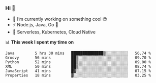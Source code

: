 ### Hi 👋

<!--
**nodejh/nodejh** is a ✨ _special_ ✨ repository because its `README.md` (this file) appears on your GitHub profile.

Here are some ideas to get you started:

- 🔭 I’m currently working on ...
- 🌱 I’m currently learning ...
- 👯 I’m looking to collaborate on ...
- 🤔 I’m looking for help with ...
- 💬 Ask me about ...
- 📫 How to reach me: ...
- 😄 Pronouns: ...
- ⚡ Fun fact: ...
-->

- 🔭 I’m currently working on something cool :wink:
- ⚡ Node.js, Java, Go :thought_balloon:
- 🤖 Serverless, Kubernetes, Cloud Native

📊 **This week I spent my time on**

<!--START_SECTION:waka-->

```text
Java         5 hrs 30 mins   ██████████████▒░░░░░░░░░░   56.74 %
Groovy       56 mins         ██▒░░░░░░░░░░░░░░░░░░░░░░   09.70 %
Python       52 mins         ██▒░░░░░░░░░░░░░░░░░░░░░░   09.00 %
XML          50 mins         ██▒░░░░░░░░░░░░░░░░░░░░░░   08.74 %
JavaScript   41 mins         █▓░░░░░░░░░░░░░░░░░░░░░░░   07.15 %
Properties   18 mins         ▓░░░░░░░░░░░░░░░░░░░░░░░░   03.25 %
```

<!--END_SECTION:waka-->


<!--
:traffic_light: **Visitors**

![visitors](https://visitor-badge.glitch.me/badge?page_id=nodejh.nodejh)
-->
